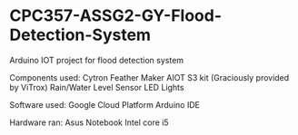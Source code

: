 # CPC357-ASSG2-GY-Flood-Detection-System
Arduino IOT project for flood detection system

Components used:
Cytron Feather Maker AIOT S3 kit (Graciously provided by ViTrox)
Rain/Water Level Sensor
LED Lights

Software used:
Google Cloud Platform
Arduino IDE

Hardware ran:
Asus Notebook 
Intel core i5
